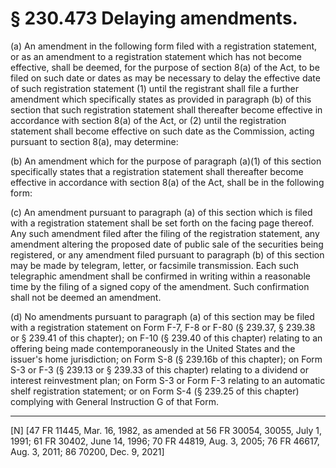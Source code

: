 # § 230.473   Delaying amendments.

(a) An amendment in the following form filed with a registration statement, or as an amendment to a registration statement which has not become effective, shall be deemed, for the purpose of section 8(a) of the Act, to be filed on such date or dates as may be necessary to delay the effective date of such registration statement (1) until the registrant shall file a further amendment which specifically states as provided in paragraph (b) of this section that such registration statement shall thereafter become effective in accordance with section 8(a) of the Act, or (2) until the registration statement shall become effective on such date as the Commission, acting pursuant to section 8(a), may determine:


(b) An amendment which for the purpose of paragraph (a)(1) of this section specifically states that a registration statement shall thereafter become effective in accordance with section 8(a) of the Act, shall be in the following form:


(c) An amendment pursuant to paragraph (a) of this section which is filed with a registration statement shall be set forth on the facing page thereof. Any such amendment filed after the filing of the registration statement, any amendment altering the proposed date of public sale of the securities being registered, or any amendment filed pursuant to paragraph (b) of this section may be made by telegram, letter, or facsimile transmission. Each such telegraphic amendment shall be confirmed in writing within a reasonable time by the filing of a signed copy of the amendment. Such confirmation shall not be deemed an amendment.


(d) No amendments pursuant to paragraph (a) of this section may be filed with a registration statement on Form F-7, F-8 or F-80 (§ 239.37, § 239.38 or § 239.41 of this chapter); on F-10 (§ 239.40 of this chapter) relating to an offering being made contemporaneously in the United States and the issuer's home jurisdiction; on Form S-8 (§ 239.16b of this chapter); on Form S-3 or F-3 (§ 239.13 or § 239.33 of this chapter) relating to a dividend or interest reinvestment plan; on Form S-3 or Form F-3 relating to an automatic shelf registration statement; or on Form S-4 (§ 239.25 of this chapter) complying with General Instruction G of that Form.



---

[N] [47 FR 11445, Mar. 16, 1982, as amended at 56 FR 30054, 30055, July 1, 1991; 61 FR 30402, June 14, 1996; 70 FR 44819, Aug. 3, 2005; 76 FR 46617, Aug. 3, 2011; 86 70200, Dec. 9, 2021]




